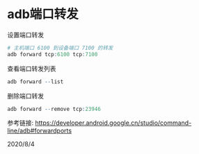 # adb端口转发

设置端口转发  
```r
# 主机端口 6100 到设备端口 7100 的转发
adb forward tcp:6100 tcp:7100
```

查看端口转发列表  
```r
adb forward --list
```

删除端口转发  
```r
adb forward --remove tcp:23946
```


参考链接: https://developer.android.google.cn/studio/command-line/adb#forwardports  


2020/8/4  
